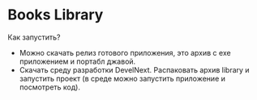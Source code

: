 # Books Library

Как запустить?
- Можно скачать релиз готового приложения, это архив с exe приложением и портабл джавой.
- Скачать среду разработки DevelNext. Распаковать архив library и запустить проект (в среде можно запустить приложение и посмотреть код).


